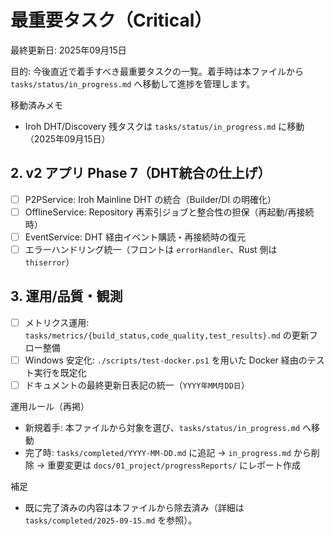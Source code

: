 # 最重要タスク（Critical）

最終更新日: 2025年09月15日

目的: 今後直近で着手すべき最重要タスクの一覧。着手時は本ファイルから `tasks/status/in_progress.md` へ移動して進捗を管理します。

移動済みメモ
- Iroh DHT/Discovery 残タスクは `tasks/status/in_progress.md` に移動（2025年09月15日）

## 2. v2 アプリ Phase 7（DHT統合の仕上げ）
- [ ] P2PService: Iroh Mainline DHT の統合（Builder/DI の明確化）
- [ ] OfflineService: Repository 再索引ジョブと整合性の担保（再起動/再接続時）
- [ ] EventService: DHT 経由イベント購読・再接続時の復元
- [ ] エラーハンドリング統一（フロントは `errorHandler`、Rust 側は `thiserror`）

## 3. 運用/品質・観測
- [ ] メトリクス運用: `tasks/metrics/{build_status,code_quality,test_results}.md` の更新フロー整備
- [ ] Windows 安定化: `./scripts/test-docker.ps1` を用いた Docker 経由のテスト実行を既定化
- [ ] ドキュメントの最終更新日表記の統一（`YYYY年MM月DD日`）

運用ルール（再掲）
- 新規着手: 本ファイルから対象を選び、`tasks/status/in_progress.md` へ移動
- 完了時: `tasks/completed/YYYY-MM-DD.md` に追記 → `in_progress.md` から削除 → 重要変更は `docs/01_project/progressReports/` にレポート作成

補足
- 既に完了済みの内容は本ファイルから除去済み（詳細は `tasks/completed/2025-09-15.md` を参照）。
